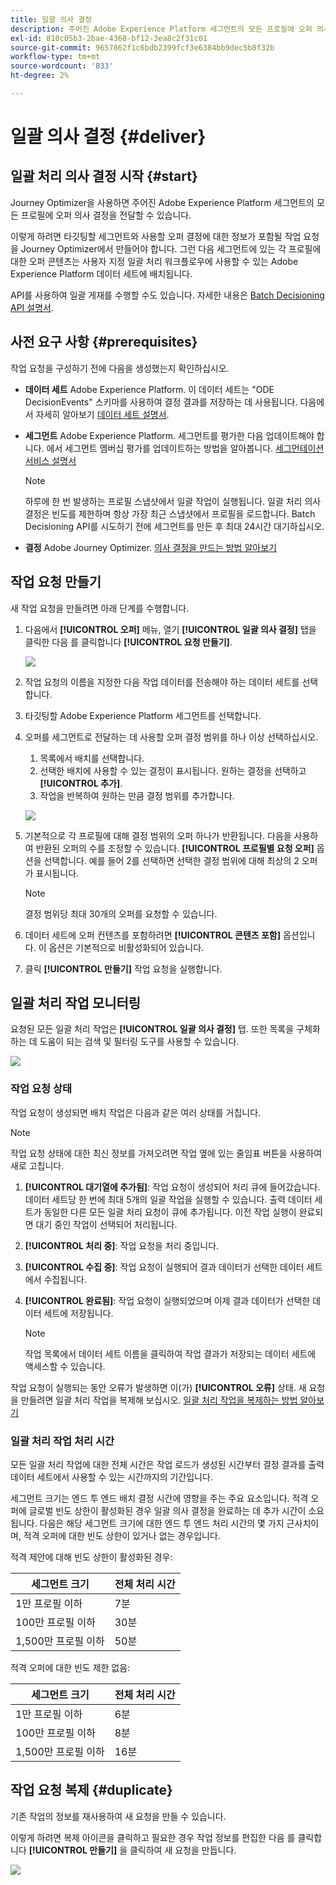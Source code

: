 ```yaml
---
title: 일괄 의사 결정
description: 주어진 Adobe Experience Platform 세그먼트의 모든 프로필에 오퍼 의사 결정을 전달하는 방법을 알아봅니다.
exl-id: 810c05b3-2bae-4368-bf12-3ea8c2f31c01
source-git-commit: 9657862f1c6bdb2399fcf3e6384bb9dec5b8f32b
workflow-type: tm+mt
source-wordcount: '833'
ht-degree: 2%

---
```


# 일괄 의사 결정 {#deliver}

## 일괄 처리 의사 결정 시작 {#start}

Journey Optimizer을 사용하면 주어진 Adobe Experience Platform 세그먼트의 모든 프로필에 오퍼 의사 결정을 전달할 수 있습니다.

이렇게 하려면 타깃팅할 세그먼트와 사용할 오퍼 결정에 대한 정보가 포함될 작업 요청을 Journey Optimizer에서 만들어야 합니다. 그런 다음 세그먼트에 있는 각 프로필에 대한 오퍼 콘텐츠는 사용자 지정 일괄 처리 워크플로우에 사용할 수 있는 Adobe Experience Platform 데이터 세트에 배치됩니다.

API를 사용하여 일괄 게재를 수행할 수도 있습니다. 자세한 내용은 [Batch Decisioning API 설명서](api-reference/offer-delivery-api/batch-decisioning-api.md).

## 사전 요구 사항 {#prerequisites}

작업 요청을 구성하기 전에 다음을 생성했는지 확인하십시오.

* **데이터 세트** Adobe Experience Platform. 이 데이터 세트는 &quot;ODE DecisionEvents&quot; 스키마를 사용하여 결정 결과를 저장하는 데 사용됩니다. 다음에서 자세히 알아보기 [데이터 세트 설명서](https://experienceleague.adobe.com/docs/experience-platform/catalog/datasets/overview.html?lang=ko).

* **세그먼트** Adobe Experience Platform. 세그먼트를 평가한 다음 업데이트해야 합니다. 에서 세그먼트 멤버십 평가를 업데이트하는 방법을 알아봅니다. [세그먼테이션 서비스 설명서](http://www.adobe.com/go/segmentation-overview-en)

   >[!NOTE]
   >
   >하루에 한 번 발생하는 프로필 스냅샷에서 일괄 작업이 실행됩니다. 일괄 처리 의사 결정은 빈도를 제한하며 항상 가장 최근 스냅샷에서 프로필을 로드합니다. Batch Decisioning API를 시도하기 전에 세그먼트를 만든 후 최대 24시간 대기하십시오.

* **결정** Adobe Journey Optimizer. [의사 결정을 만드는 방법 알아보기](offer-activities/create-offer-activities.md)

<!-- in API doc, remove these info and add ref here-->

## 작업 요청 만들기

새 작업 요청을 만들려면 아래 단계를 수행합니다.

1. 다음에서 **[!UICONTROL 오퍼]** 메뉴, 열기 **[!UICONTROL 일괄 의사 결정]** 탭을 클릭한 다음 를 클릭합니다 **[!UICONTROL 요청 만들기]**.

   ![](assets/batch-create.png)

1. 작업 요청의 이름을 지정한 다음 작업 데이터를 전송해야 하는 데이터 세트를 선택합니다.

1. 타깃팅할 Adobe Experience Platform 세그먼트를 선택합니다.

1. 오퍼를 세그먼트로 전달하는 데 사용할 오퍼 결정 범위를 하나 이상 선택하십시오.
   1. 목록에서 배치를 선택합니다.
   1. 선택한 배치에 사용할 수 있는 결정이 표시됩니다. 원하는 결정을 선택하고 **[!UICONTROL 추가]**.
   1. 작업을 반복하여 원하는 만큼 결정 범위를 추가합니다.

   ![](assets/batch-decision.png)

1. 기본적으로 각 프로필에 대해 결정 범위의 오퍼 하나가 반환됩니다. 다음을 사용하여 반환된 오퍼의 수를 조정할 수 있습니다. **[!UICONTROL 프로필별 요청 오퍼]** 옵션을 선택합니다. 예를 들어 2를 선택하면 선택한 결정 범위에 대해 최상의 2 오퍼가 표시됩니다.

   >[!NOTE]
   >
   >결정 범위당 최대 30개의 오퍼를 요청할 수 있습니다.

1. 데이터 세트에 오퍼 컨텐츠를 포함하려면 **[!UICONTROL 콘텐츠 포함]** 옵션입니다. 이 옵션은 기본적으로 비활성화되어 있습니다.

1. 클릭 **[!UICONTROL 만들기]** 작업 요청을 실행합니다.

## 일괄 처리 작업 모니터링

요청된 모든 일괄 처리 작업은 **[!UICONTROL 일괄 의사 결정]** 탭. 또한 목록을 구체화하는 데 도움이 되는 검색 및 필터링 도구를 사용할 수 있습니다.

![](assets/batch-list.png)

### 작업 요청 상태

작업 요청이 생성되면 배치 작업은 다음과 같은 여러 상태를 거칩니다.

>[!NOTE]
>
>작업 요청 상태에 대한 최신 정보를 가져오려면 작업 옆에 있는 줄임표 버튼을 사용하여 새로 고칩니다.

1. **[!UICONTROL 대기열에 추가됨]**: 작업 요청이 생성되어 처리 큐에 들어갔습니다. 데이터 세트당 한 번에 최대 5개의 일괄 작업을 실행할 수 있습니다. 출력 데이터 세트가 동일한 다른 모든 일괄 처리 요청이 큐에 추가됩니다. 이전 작업 실행이 완료되면 대기 중인 작업이 선택되어 처리됩니다.
1. **[!UICONTROL 처리 중]**: 작업 요청을 처리 중입니다.
1. **[!UICONTROL 수집 중]**: 작업 요청이 실행되어 결과 데이터가 선택한 데이터 세트에서 수집됩니다.
1. **[!UICONTROL 완료됨]**: 작업 요청이 실행되었으며 이제 결과 데이터가 선택한 데이터 세트에 저장됩니다.

   >[!NOTE]
   >
   >작업 목록에서 데이터 세트 이름을 클릭하여 작업 결과가 저장되는 데이터 세트에 액세스할 수 있습니다.

작업 요청이 실행되는 동안 오류가 발생하면 이(가) **[!UICONTROL 오류]** 상태. 새 요청을 만들려면 일괄 처리 작업을 복제해 보십시오. [일괄 처리 작업을 복제하는 방법 알아보기](#duplicate)

### 일괄 처리 작업 처리 시간

모든 일괄 처리 작업에 대한 전체 시간은 작업 로드가 생성된 시간부터 결정 결과를 출력 데이터 세트에서 사용할 수 있는 시간까지의 기간입니다.

세그먼트 크기는 엔드 투 엔드 배치 결정 시간에 영향을 주는 주요 요소입니다. 적격 오퍼에 글로벌 빈도 상한이 활성화된 경우 일괄 의사 결정을 완료하는 데 추가 시간이 소요됩니다. 다음은 해당 세그먼트 크기에 대한 엔드 투 엔드 처리 시간의 몇 가지 근사치이며, 적격 오퍼에 대한 빈도 상한이 있거나 없는 경우입니다.

적격 제안에 대해 빈도 상한이 활성화된 경우:

| 세그먼트 크기 | 전체 처리 시간 |
|--------------|----------------------------|
| 1만 프로필 이하 | 7분 |
| 100만 프로필 이하 | 30분 |
| 1,500만 프로필 이하 | 50분 |

적격 오퍼에 대한 빈도 제한 없음:

| 세그먼트 크기 | 전체 처리 시간 |
|--------------|----------------------------|
| 1만 프로필 이하 | 6분 |
| 100만 프로필 이하 | 8분 |
| 1,500만 프로필 이하 | 16분 |

## 작업 요청 복제 {#duplicate}

기존 작업의 정보를 재사용하여 새 요청을 만들 수 있습니다.

이렇게 하려면 복제 아이콘을 클릭하고 필요한 경우 작업 정보를 편집한 다음 를 클릭합니다 **[!UICONTROL 만들기]** 을 클릭하여 새 요청을 만듭니다.

![](assets/batch-duplicate.png)
